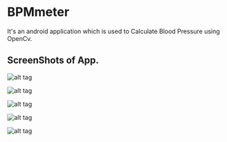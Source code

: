 # BPMmeter
It's an android application which is used to Calculate Blood Pressure using OpenCv.

## ScreenShots of App.

![alt tag](https://github.com/kashaf12/BPMmeter/blob/master/WhatsApp%20Image%202019-05-16%20at%208.14.50%20PM%20(4).jpeg)
<br/>

![alt tag](https://github.com/kashaf12/BPMmeter/blob/master/WhatsApp%20Image%202019-05-16%20at%208.14.50%20PM.jpeg)
<br/>


![alt tag](https://github.com/kashaf12/BPMmeter/blob/master/WhatsApp%20Image%202019-05-16%20at%208.14.50%20PM%20(2).jpeg)
<br/>

![alt tag](https://github.com/kashaf12/BPMmeter/blob/master/WhatsApp%20Image%202019-05-16%20at%208.14.50%20PM%20(3).jpeg)
<br/>


![alt tag](https://github.com/kashaf12/BPMmeter/blob/master/WhatsApp%20Image%202019-05-16%20at%208.14.50%20PM%20(1).jpeg)
<br/>



